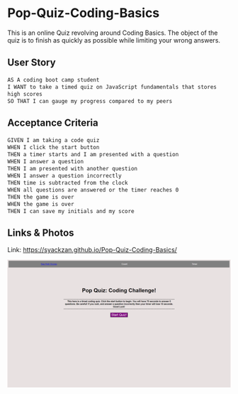 # Pop-Quiz-Coding-Basics
This is an online Quiz revolving around Coding Basics. The object of the quiz is to finish as quickly as possible while limiting your wrong answers. 

## User Story

```
AS A coding boot camp student
I WANT to take a timed quiz on JavaScript fundamentals that stores high scores
SO THAT I can gauge my progress compared to my peers
```

## Acceptance Criteria

```
GIVEN I am taking a code quiz
WHEN I click the start button
THEN a timer starts and I am presented with a question
WHEN I answer a question
THEN I am presented with another question
WHEN I answer a question incorrectly
THEN time is subtracted from the clock
WHEN all questions are answered or the timer reaches 0
THEN the game is over
WHEN the game is over
THEN I can save my initials and my score
```

## Links & Photos

Link: https://syackzan.github.io/Pop-Quiz-Coding-Basics/

<img src= ".\images\images1.png" alt="Image of Coding Quiz Website" />